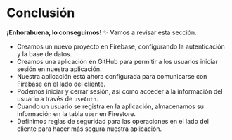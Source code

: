 # Conclusión

**¡Enhorabuena, lo conseguimos!** ✨ Vamos a revisar esta sección.

- Creamos un nuevo proyecto en Firebase, configurando la autenticación y la base de datos.
- Creamos una aplicación en GitHub para permitir a los usuarios iniciar sesión en nuestra aplicación.
- Nuestra aplicación está ahora configurada para comunicarse con Firebase en el lado del cliente.
- Podemos iniciar y cerrar sesión, así como acceder a la información del usuario a través de `useAuth`.
- Cuando un usuario se registra en la aplicación, almacenamos su información en la tabla `user` en Firestore.
- Definimos reglas de seguridad para las operaciones en el lado del cliente para hacer más segura nuestra aplicación.
